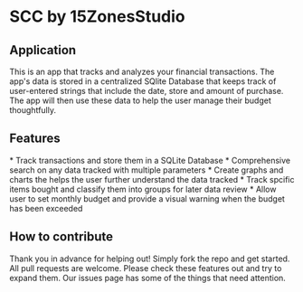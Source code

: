 <h1>SCC by 15ZonesStudio</h1>
<h2>Application</h2>
This is an app that tracks and analyzes your financial transactions. The app's data is stored in a centralized SQlite Database that keeps track of user-entered strings that include the date, store and amount of purchase. The app will then use these data to help the user manage their budget thoughtfully.

<h2>Features</h2>
* Track transactions and store them in a SQLite Database
* Comprehensive search on any data tracked with multiple parameters
* Create graphs and charts the helps the user further understand the data tracked
* Track spcific items bought and classify them into groups for later data review
* Allow user to set monthly budget and provide a visual warning when the budget has been exceeded

<h2>How to contribute</h2>
Thank you in advance for helping out! Simply fork the repo and get started. All pull requests are welcome. Please check these features out and try to expand them. Our issues page has some of the things that need attention.
